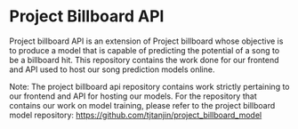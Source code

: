 # Project Billboard API
Project billboard API is an extension of Project billboard whose objective is to produce a model that is capable of predicting the potential of a song to be a billboard hit. This repository contains the work done for our frontend and API used to host our song prediction models online.

Note: The project billboard api repository contains work strictly pertaining to our frontend and API for hosting our models. For the repository that contains our work on model training, please refer to the project billboard model repository: https://github.com/tjtanjin/project_billboard_model